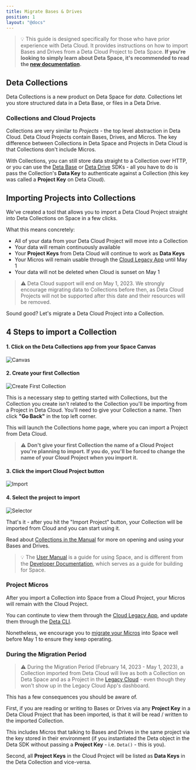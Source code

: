 ```yaml
---
title: Migrate Bases & Drives
position: 1
layout: "@docs"
---
```



> 💡 This guide is designed specifically for those who have prior experience with Deta Cloud. It provides instructions on how to import Bases and Drives from a Deta Cloud Project to Deta Space. **If you're looking to simply learn about Deta Space, it's recommended to read the [new documentation](https://deta.space/docs).**


## Deta Collections

Deta Collections is a new product on Deta Space for *data*. Collections let you store structured data in a Deta Base, or files in a Deta Drive. 

### Collections and Cloud Projects

Collections are very similar to *Projects* - the top level abstraction in Deta Cloud. Deta Cloud Projects contain Bases, Drives, and Micros. The key difference between Collections in Deta Space and Projects in Deta Cloud is that Collections don't include Micros.

With Collections, you can still store data straight to a Collection over HTTP, or you can use the [Deta Base](https://deta.space/docs/en/reference/base/sdk) or [Deta Drive](https://deta.space/docs/en/reference/drive/sdk) SDKs - all you have to do is pass the Collection's **Data Key** to authenticate against a Collection (this key was called a **Project Key** on Deta Cloud).

## Importing Projects into Collections

We've created a tool that allows you to import a Deta Cloud Project straight into Deta Collections on Space in a few clicks.

What this means concretely:
- All of your data from your Deta Cloud Project will move into a Collection
- Your data will remain continuously available
- Your **Project Keys** from Deta Cloud will continue to work as **Data Keys**
- Your Micros will remain usable through the [Cloud Legacy App](/migration/learn-more/legacy-mode) until May 1
- Your data will not be deleted when Cloud is sunset on May 1

> ⚠️ Deta Cloud support will end on May 1, 2023. We strongly encourage migrating data to Collections before then, as Deta Cloud Projects will not be supported after this date and their resources will be removed.


Sound good? Let's migrate a Deta Cloud Project into a Collection.

## 4 Steps to import a Collection

#### 1. Click on the Deta Collections app from your Space Canvas

![Canvas](/migration_assets/migrate_to_collections/collections-0.webp)

#### 2. Create your first Collection

![Create First Collection](/migration_assets/migrate_to_collections/collections-1.webp)

This is a necessary step to getting started with Collections, but the Collection you create isn't related to the Collection you'll be importing from a Project in Deta Cloud. You'll need to give your Collection a name. Then click **"Go Back"** in the top left corner. 

This will launch the Collections home page, where you can import a Project from Deta Cloud.

> ⚠️ **Don't give your first Collection the name of a Cloud Project you're planning to import. If you do, you'll be forced to change the name of your Cloud Project when you import it.**


#### 3. Click the import Cloud Project button

![Import](/migration_assets/migrate_to_collections/collections-2.webp)

#### 4. Select the project to import

![Selector](/migration_assets/migrate_to_collections/collections-3.webp)


That's it - after you hit the "Import Project" button, your Collection will be imported from Cloud and you can start using it. 

Read about [Collections in the Manual](https://deta.space/manual/features/collections) for more on opening and using your Bases and Drives.

> 💡 The [User Manual](https://deta.space/manual) is a guide for using Space, and is different from the [Developer Documentation](https://deta.space/docs), which serves as a guide for building for Space.


### Project Micros

After you import a Collection into Space from a Cloud Project, your Micros will remain with the Cloud Project.

You can continute to view them through the [Cloud Legacy App](/migration/learn-more/legacy-mode), and update them through the [Deta CLI](https://docs.deta.sh/docs/cli/commands).

Nonetheless, we encourage you to [migrate your Micros](/migration/guides/migrate-a-micro) into Space well before May 1 to ensure they keep operating.


### During the Migration Period
   
> ⚠️ During the Migration Period (February 14, 2023 - May 1, 2023), a Collection imported from Deta Cloud will live as both a Collection on Deta Space and as a Project in the [Legacy Cloud](/migration/learn-more/legacy-mode) - even though they won't show up in the Legacy Cloud App's dashboard.

This has a few consequences you should be aware of.

First, if you are reading or writing to Bases or Drives via any **Project Key** in a Deta Cloud Project that has been imported, is that it will be read / written to the imported Collection. 

This includes Micros that talking to Bases and Drives in the same project via the key stored in their environment (if you instantiated the Deta object in the Deta SDK without passing a **Project Key** - i.e. `Deta()` - this is you).

Second, all **Project Keys** in the Cloud Project will be listed as **Data Keys** in the Deta Collection and vice-versa.

